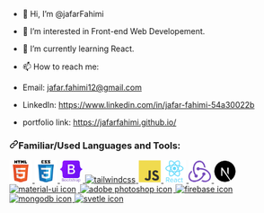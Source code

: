 - 👋 Hi, I’m @jafarFahimi
- 👀 I’m interested in Front-end Web Developement.
- 🌱 I’m currently learning React.

- 📫 How to reach me:
- Email: jafar.fahimi12@gmail.com
- LinkedIn: https://www.linkedin.com/in/jafar-fahimi-54a30022b
- portfolio link: https://jafarfahimi.github.io/

<h3 align="left" dir="auto">
  <a
    id="user-content-familiarused-languages-and-tools"
    class="anchor"
    aria-hidden="true"
    href="#familiarused-languages-and-tools"
    ><svg
      class="octicon octicon-link"
      viewBox="0 0 16 16"
      version="1.1"
      width="16"
      height="16"
      aria-hidden="true"
    >
      <path
        fill-rule="evenodd"
        d="M7.775 3.275a.75.75 0 001.06 1.06l1.25-1.25a2 2 0 112.83 2.83l-2.5 2.5a2 2 0 01-2.83 0 .75.75 0 00-1.06 1.06 3.5 3.5 0 004.95 0l2.5-2.5a3.5 3.5 0 00-4.95-4.95l-1.25 1.25zm-4.69 9.64a2 2 0 010-2.83l2.5-2.5a2 2 0 012.83 0 .75.75 0 001.06-1.06 3.5 3.5 0 00-4.95 0l-2.5 2.5a3.5 3.5 0 004.95 4.95l1.25-1.25a.75.75 0 00-1.06-1.06l-1.25 1.25a2 2 0 01-2.83 0z"
      ></path></svg></a
  >Familiar/Used Languages and Tools:
</h3>
<p align="left" dir="auto">
  <a href="https://www.w3.org/html/" rel="nofollow">
    <img
      src="https://raw.githubusercontent.com/devicons/devicon/master/icons/html5/html5-original-wordmark.svg"
      alt="html5"
      width="40"
      height="40"
      style="max-width: 100%; margin-right:1px"
    />
  </a>
  <a href="https://www.w3.org/Style/CSS/" rel="nofollow">
    <img
      src="https://raw.githubusercontent.com/devicons/devicon/master/icons/css3/css3-original-wordmark.svg"
      alt="CSS3"
      width="40"
      height="40"
      style="max-width: 100%; margin-right:1px"
    />
  </a>
  <a href="https://getbootstrap.com/" rel="nofollow">
    <img
      src="https://raw.githubusercontent.com/devicons/devicon/master/icons/bootstrap/bootstrap-original-wordmark.svg"
      alt="getbootstrap"
      width="40"
      height="40"
      style="max-width: 100%; margin-right:1px"
    />
  </a>
  <a href="https://tailwindcss.com/" rel="nofollow">
    <img
      src="https://camo.githubusercontent.com/5734d0669fe22ce04a1cb989a156cd32c379875f6bca56d5210c9432824856d9/68747470733a2f2f7777772e766563746f726c6f676f2e7a6f6e652f6c6f676f732f7461696c77696e646373732f7461696c77696e646373732d69636f6e2e737667"
      alt="tailwindcss"
      width="40"
      height="40"
      style="max-width: 100%; margin-right:1px"
    />
  </a>
  <a href="https://developer.mozilla.org/en-US/docs/Web/JavaScript" rel="nofollow">
    <img
      src="https://raw.githubusercontent.com/devicons/devicon/master/icons/javascript/javascript-original.svg"
      alt="javascript"
      width="40"
      height="40"
      style="max-width: 100%; margin-right:1px"
    />
  </a>
  <a href="https://reactjs.org/" rel="nofollow">
    <img
      src="https://raw.githubusercontent.com/devicons/devicon/master/icons/react/react-original-wordmark.svg"
      alt="reactjs"
      width="40"
      height="40"
      style="max-width: 100%; margin-right:1px"
    />
  </a>
  <a href="https://redux.js.org" rel="nofollow">
    <img
      src="https://raw.githubusercontent.com/devicons/devicon/master/icons/redux/redux-original.svg"
      alt="redux"
      width="40"
      height="40"
      style="max-width: 100%; margin-right:1px"
    />
  </a>
  <a href="https://nextjs.org/" rel="nofollow">
    <img
      src="https://raw.githubusercontent.com/devicons/devicon/master/icons/nextjs/nextjs-original.svg"
      alt="redux"
      width="38"
      height="38"
      style="max-width: 100%; background-color:white; padding:1px; margin-right:2px; border-radius:50%"
    />
  </a>
  <a href="https://mui.com/" rel="nofollow">
    <img
      src="https://cdn.jsdelivr.net/gh/devicons/devicon/icons/materialui/materialui-original.svg"
      alt="material-ui icon"
      width="40"
      height="40"
      style="max-width: 100%; margin-right:3px"
    />
  </a>
  <a href="https://www.adobe.com/" rel="nofollow">
    <img
      src="https://cdn.jsdelivr.net/gh/devicons/devicon/icons/photoshop/photoshop-line.svg"
      alt="adobe photoshop icon"
      width="40"
      height="40"
      style="max-width: 100%; margin-right:2px"
    />
  </a>
  <a href="https://firebase.google.com/" rel="nofollow">
    <img
      src="https://cdn.jsdelivr.net/gh/devicons/devicon/icons/firebase/firebase-plain-wordmark.svg"
      alt="firebase icon"
      width="40"
      height="40"
      style="max-width: 100%; margin-right:1px"
    />
  </a>
  <a href="https://www.mongodb.com/" rel="nofollow">
    <img
      src="https://cdn.jsdelivr.net/gh/devicons/devicon/icons/mongodb/mongodb-original-wordmark.svg"
      alt="mongodb icon"
      width="40"
      height="40"
      style="max-width: 100%; margin-right:1px"
    />
  </a>
  <a href="https://svelte.dev/" rel="nofollow">
    <img
      src="https://cdn.jsdelivr.net/gh/devicons/devicon/icons/svelte/svelte-original-wordmark.svg"
      alt="svetle icon"
      width="40"
      height="40"
      style="max-width: 100%; margin-right:1px"
    />
  </a>
</p>
